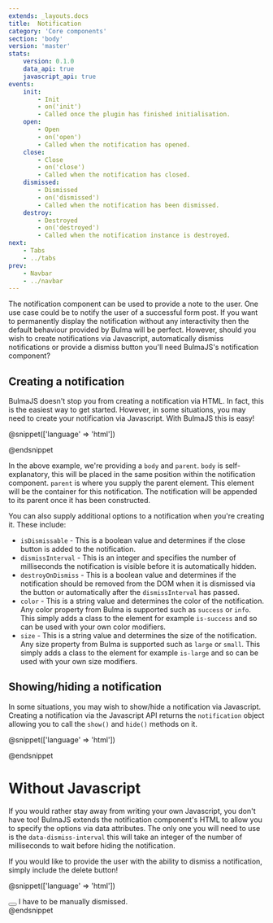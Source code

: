 ```yaml
---
extends: _layouts.docs
title:  Notification
category: 'Core components'
section: 'body'
version: 'master'
stats:
    version: 0.1.0
    data_api: true
    javascript_api: true
events:
    init:
        - Init
        - on('init')
        - Called once the plugin has finished initialisation.
    open:
        - Open
        - on('open')
        - Called when the notification has opened.
    close:
        - Close
        - on('close')
        - Called when the notification has closed.
    dismissed:
        - Dismissed
        - on('dismissed')
        - Called when the notification has been dismissed.
    destroy:
        - Destroyed
        - on('destroyed')
        - Called when the notification instance is destroyed.
next:
    - Tabs
    - ../tabs
prev:
    - Navbar
    - ../navbar
---
```


The notification component can be used to provide a note to the user. One use case could be to notify the user of a successful form post. If you want to permanently display the notification without any interactivity then the default behaviour provided by Bulma will be perfect. However, should you wish to create notifications via Javascript, automatically dismiss notifications or provide a dismiss button you'll need BulmaJS's notification component?

## Creating a notification
BulmaJS doesn't stop you from creating a notification via HTML. In fact, this is the easiest way to get started. However, in some situations, you may need to create your notification via Javascript. With BulmaJS this is easy!

@snippet(['language' => 'html'])
<div id="example-notification"></div>

<script>
    window.addLoadScript(function() {
        Bulma.create('notification', {
            body: 'Example notification',
            parent: document.getElementById('example-notification')
        }).show();
    })
</script>
@endsnippet

In the above example, we're providing a `body` and `parent`. `body` is self-explanatory, this will be placed in the same position within the notification component. `parent` is where you supply the parent element. This element will be the container for this notification. The notification will be appended to its parent once it has been constructed.

You can also supply additional options to a notification when you're creating it. These include:

- `isDismissable` - This is a boolean value and determines if the close button is added to the notification.
- `dismissInterval` - This is an integer and specifies the number of milliseconds the notification is visible before it is automatically hidden.
- `destroyOnDismiss` - This is a boolean value and determines if the notification should be removed from the DOM when it is dismissed via the button or automatically after the `dismissInterval` has passed.
- `color` - This is a string value and determines the color of the notification. Any color property from Bulma is supported such as `success` or `info`. This simply adds a class to the element for example `is-success` and so can be used with your own color modifiers.
- `size` - This is a string value and determines the size of the notification. Any size property from Bulma is supported such as `large` or `small`. This simply adds a class to the element for example `is-large` and so can be used with your own size modifiers.

## Showing/hiding a notification
In some situations, you may wish to show/hide a notification via Javascript. Creating a notification via the Javascript API returns the `notification` object allowing you to call the `show()` and `hide()` methods on it.

@snippet(['language' => 'html'])
<div id="dismissable-notification"></div>

<script>
    window.addLoadScript(function() {
        Bulma.create('notification', {
            body: 'I am always visible until you close me manually.',
            parent: document.getElementById('dismissable-notification'),
            isDismissable: true
        }).show();
    })
</script>
@endsnippet

# Without Javascript
If you would rather stay away from writing your own Javascript, you don't have too! BulmaJS extends the notification component's HTML to allow you to specify the options via data attributes. The only one you will need to use is the `data-dismiss-interval` this will take an integer of the number of milliseconds to wait before hiding the notification.

If you would like to provide the user with the ability to dismiss a notification, simply include the delete button!

@snippet(['language' => 'html'])
    <div class="notification is-success">
        <button class="delete"></button>
        I have to be manually dismissed.
    </div>
@endsnippet